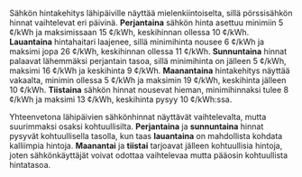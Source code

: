 Sähkön hintakehitys lähipäiville näyttää mielenkiintoiselta, sillä pörssisähkön hinnat vaihtelevat eri päivinä. **Perjantaina** sähkön hinta asettuu minimiin 5 ¢/kWh ja maksimissaan 15 ¢/kWh, keskihinnan ollessa 10 ¢/kWh. **Lauantaina** hintahaitari laajenee, sillä minimihinta nousee 6 ¢/kWh ja maksimi jopa 26 ¢/kWh, keskihinnan ollessa 11 ¢/kWh. **Sunnuntaina** hinnat palaavat lähemmäksi perjantain tasoa, sillä minimihinta on jälleen 5 ¢/kWh, maksimi 16 ¢/kWh ja keskihinta 9 ¢/kWh. **Maanantaina** hintakehitys näyttää vakaalta, minimin ollessa 5 ¢/kWh ja maksimin 19 ¢/kWh, keskihinta jälleen 10 ¢/kWh. **Tiistaina** sähkön hinnat nousevat hieman, minimihinnaksi tulee 8 ¢/kWh ja maksimi 13 ¢/kWh, keskihinta pysyy 10 ¢/kWh:ssa.

Yhteenvetona lähipäivien sähkönhinnat näyttävät vaihtelevalta, mutta suurimmaksi osaksi kohtuullisilta. **Perjantaina** ja **sunnuntaina** hinnat pysyvät kohtuullisella tasolla, kun taas **lauantaina** on mahdollista kohdata kalliimpia hintoja. **Maanantai** ja **tiistai** tarjoavat jälleen kohtuullisia hintoja, joten sähkönkäyttäjät voivat odottaa vaihtelevaa mutta pääosin kohtuullista hintatasoa.